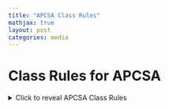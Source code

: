 ```yaml
---
title: "APCSA Class Rules"
mathjax: true
layout: post
categories: media
---
```



# Class Rules for APCSA

<details>
<summary>Click to reveal APCSA Class Rules</summary>
<div markdown="1">
## 1. Be Prepared
- **Come Prepared:** Always come prepared for the class with all necessary materials.
- **Stay in Class:** You cannot leave to fetch forgotten items like pens or papers during class time.

## 2. Punctuality
- **Arrive on Time:** Be on time for the start of the class.
- **Finish on Time:** Be ready to finish the class as scheduled.

## 3. Technology Requirements
- **Bring Your Computers:** Always bring your computer, either Mac or Windows, fully charged. iPads may be used alongside, but not as a replacement for computers.
- **Charged Devices:** A computer not charged is considered as not being prepared.

## 4. Classroom Behavior
- **No Distractions:** No games, streaming, WeChat, or unrelated internet browsing during class.
- **Focus on Class:** Only activities related to the class are allowed.
- **Enforcement:** If you are found engaging in unrelated activities like gaming or using WeChat more than three times in one class:
  - **Warnings:** The first two occurrences will result in verbal warnings.
  - **Reflective Board:** On the third occurrence, you must write your name on the reflective board.

## 5. Internet Connectivity
- **Check Your Connection:** Always ensure you are connected to room 419's network.
- **Turn Off VPN:** turn off any personal VPN.

## 6. Classroom Maintenance
- **Keep It Clean:** Keep the classroom clean and do not leave trash in the drawer.
- **Power Needs:** If you require a power strip, please bring your own.

## 7. Accountability
- **Reflective Board:** Breaking a class rule requires you to sign your name on the reflective board.
- **Detention:** Accumulating three signatures within a month results in detention.
- **Monthly Refresh:** The board is refreshed monthly. If you have fewer than three signatures by the end of the month, you will not receive detention.

</div>
</details>